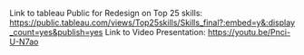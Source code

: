 Link to tableau Public for Redesign on Top 25 skills: https://public.tableau.com/views/Top25skills/Skills_final?:embed=y&:display_count=yes&publish=yes
Link to Video Presentation: 
https://youtu.be/Pnci-U-N7ao

